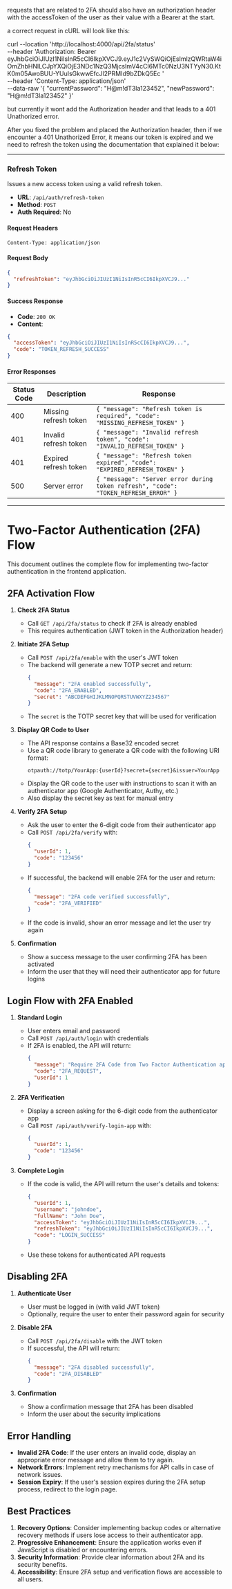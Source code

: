 requests that are related to 2FA should also have an authorization header with the accessToken of the user as their value with a Bearer at the start.

a correct request in cURL will look like this:

curl --location 'http://localhost:4000/api/2fa/status' \
--header 'Authorization: Bearer eyJhbGciOiJIUzI1NiIsInR5cCI6IkpXVCJ9.eyJ1c2VySWQiOjEsImlzQWRtaW4iOmZhbHNlLCJpYXQiOjE3NDc1NzQ3MjcsImV4cCI6MTc0NzU3NTYyN30.KtK0m05AwoBUU-YUuIsGkwwEfcJl2PRMId9bZDkQ5Ec
' \
--header 'Content-Type: application/json' \
--data-raw '{
    "currentPassword": "H@m!dT3la123452",
    "newPassword": "H@m!dT3la123452"
}'

but currently it wont add the Authorization header and that leads to a 401 Unathorized error.

After you fixed the problem and placed the Authorization header, then if we encounter a 401 Unathorized Error, it means our token is expired and we need to refresh the token using the documentation that explained it below:

---

### Refresh Token

Issues a new access token using a valid refresh token.

- **URL**: `/api/auth/refresh-token`
- **Method**: `POST`
- **Auth Required**: No

#### Request Headers

```
Content-Type: application/json
```

#### Request Body

```json
{
  "refreshToken": "eyJhbGciOiJIUzI1NiIsInR5cCI6IkpXVCJ9..."
}
```

#### Success Response

- **Code**: `200 OK`
- **Content**:

```json
{
  "accessToken": "eyJhbGciOiJIUzI1NiIsInR5cCI6IkpXVCJ9...",
  "code": "TOKEN_REFRESH_SUCCESS"
}
```

#### Error Responses

| Status Code | Description | Response |
|-------------|-------------|----------|
| 400 | Missing refresh token | `{ "message": "Refresh token is required", "code": "MISSING_REFRESH_TOKEN" }` |
| 401 | Invalid refresh token | `{ "message": "Invalid refresh token", "code": "INVALID_REFRESH_TOKEN" }` |
| 401 | Expired refresh token | `{ "message": "Refresh token expired", "code": "EXPIRED_REFRESH_TOKEN" }` |
| 500 | Server error | `{ "message": "Server error during token refresh", "code": "TOKEN_REFRESH_ERROR" }` |

---

# Two-Factor Authentication (2FA) Flow

This document outlines the complete flow for implementing two-factor authentication in the frontend application.

## 2FA Activation Flow

1. **Check 2FA Status**
   - Call `GET /api/2fa/status` to check if 2FA is already enabled
   - This requires authentication (JWT token in the Authorization header)

2. **Initiate 2FA Setup**
   - Call `POST /api/2fa/enable` with the user's JWT token
   - The backend will generate a new TOTP secret and return:
     ```json
     {
       "message": "2FA enabled successfully",
       "code": "2FA_ENABLED",
       "secret": "ABCDEFGHIJKLMNOPQRSTUVWXYZ234567"
     }
     ```
   - The `secret` is the TOTP secret key that will be used for verification

3. **Display QR Code to User**
   - The API response contains a Base32 encoded secret
   - Use a QR code library to generate a QR code with the following URI format:
     ```
     otpauth://totp/YourApp:{userId}?secret={secret}&issuer=YourApp
     ```
   - Display the QR code to the user with instructions to scan it with an authenticator app (Google Authenticator, Authy, etc.)
   - Also display the secret key as text for manual entry

4. **Verify 2FA Setup**
   - Ask the user to enter the 6-digit code from their authenticator app
   - Call `POST /api/2fa/verify` with:
     ```json
     {
       "userId": 1,
       "code": "123456"
     }
     ```
   - If successful, the backend will enable 2FA for the user and return:
     ```json
     {
       "message": "2FA code verified successfully",
       "code": "2FA_VERIFIED"
     }
     ```
   - If the code is invalid, show an error message and let the user try again

5. **Confirmation**
   - Show a success message to the user confirming 2FA has been activated
   - Inform the user that they will need their authenticator app for future logins

## Login Flow with 2FA Enabled

1. **Standard Login**
   - User enters email and password
   - Call `POST /api/auth/login` with credentials
   - If 2FA is enabled, the API will return:
     ```json
     {
       "message": "Require 2FA Code from Two Factor Authentication application",
       "code": "2FA_REQUEST",
       "userId": 1
     }
     ```

2. **2FA Verification**
   - Display a screen asking for the 6-digit code from the authenticator app
   - Call `POST /api/auth/verify-login-app` with:
     ```json
     {
       "userId": 1,
       "code": "123456"
     }
     ```

3. **Complete Login**
   - If the code is valid, the API will return the user's details and tokens:
     ```json
     {
       "userId": 1,
       "username": "johndoe",
       "fullName": "John Doe",
       "accessToken": "eyJhbGciOiJIUzI1NiIsInR5cCI6IkpXVCJ9...",
       "refreshToken": "eyJhbGciOiJIUzI1NiIsInR5cCI6IkpXVCJ9...",
       "code": "LOGIN_SUCCESS"
     }
     ```
   - Use these tokens for authenticated API requests

## Disabling 2FA

1. **Authenticate User**
   - User must be logged in (with valid JWT token)
   - Optionally, require the user to enter their password again for security

2. **Disable 2FA**
   - Call `POST /api/2fa/disable` with the JWT token
   - If successful, the API will return:
     ```json
     {
       "message": "2FA disabled successfully",
       "code": "2FA_DISABLED"
     }
     ```

3. **Confirmation**
   - Show a confirmation message that 2FA has been disabled
   - Inform the user about the security implications

## Error Handling

- **Invalid 2FA Code**: If the user enters an invalid code, display an appropriate error message and allow them to try again.
- **Network Errors**: Implement retry mechanisms for API calls in case of network issues.
- **Session Expiry**: If the user's session expires during the 2FA setup process, redirect to the login page.

## Best Practices

1. **Recovery Options**: Consider implementing backup codes or alternative recovery methods if users lose access to their authenticator app.
2. **Progressive Enhancement**: Ensure the application works even if JavaScript is disabled or encountering errors.
3. **Security Information**: Provide clear information about 2FA and its security benefits.
4. **Accessibility**: Ensure 2FA setup and verification flows are accessible to all users. 